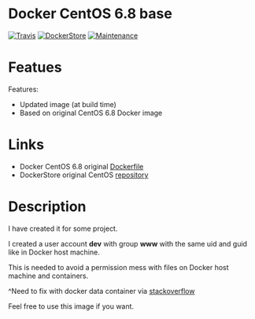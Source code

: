 # Docker CentOS 6.8 base

[![Travis](https://img.shields.io/travis/retraut/docker-centos6.8-base.svg)](https://travis-ci.org/retraut/docker-centos6.8-base.svg?branch=master)
[![DockerStore](https://img.shields.io/badge/docker%20hub-link-green.svg)](https://store.docker.com/community/images/retraut/docker-centos6.8-base)
[![Maintenance](https://img.shields.io/maintenance/yes/2016.svg)](https://github.com/retraut)

# Featues
Features:

- Updated image (at build time)
- Based on original CentOS 6.8 Docker image

# Links
- Docker CentOS 6.8 original [Dockerfile](https://github.com/CentOS/sig-cloud-instance-images/blob/f32666d2af356ed6835942ed753a4970e18bca94/docker/Dockerfile)
- DockerStore original CentOS [repository](https://store.docker.com/images/d5052416-4069-4619-8597-ba61df35ba6f?tab=description)

# Description

I have created it for some project.

I created a user account **dev** with group **www** with the same uid and guid like in Docker host machine.

This is needed to avoid a permission mess with files on Docker host machine and containers.

^Need to fix with docker data container via [stackoverflow](http://stackoverflow.com/questions/23544282/what-is-the-best-way-to-manage-permissions-for-docker-shared-volumes/27021154#27021154)

Feel free to use this image if you want.
